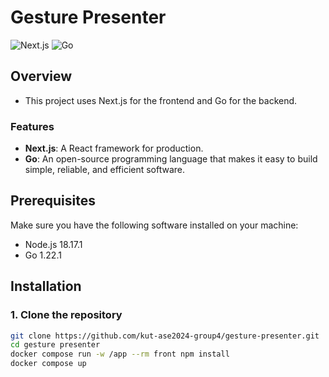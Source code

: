 # Gesture Presenter
![Next.js](https://img.shields.io/badge/Next.js-000000?style=for-the-badge&logo=nextdotjs&logoColor=white)
![Go](https://img.shields.io/badge/Go-00ADD8?style=for-the-badge&logo=go&logoColor=white)

## Overview
- This project uses Next.js for the frontend and Go for the backend.

### Features

- **Next.js**: A React framework for production.
- **Go**: An open-source programming language that makes it easy to build simple, reliable, and efficient software.

## Prerequisites

Make sure you have the following software installed on your machine:

- Node.js 18.17.1
- Go 1.22.1

## Installation

### 1. Clone the repository

```bash
git clone https://github.com/kut-ase2024-group4/gesture-presenter.git
cd gesture presenter
docker compose run -w /app --rm front npm install
docker compose up
